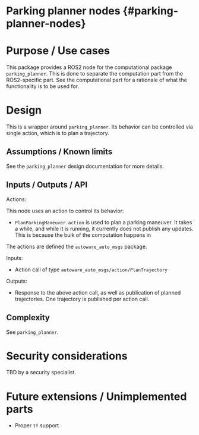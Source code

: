 Parking planner nodes {#parking-planner-nodes}
==========================

# Purpose / Use cases

This package provides a ROS2 node for the computational package `parking_planner`. 
This is done to separate the computation part from the ROS2-specific part. 
See the computational part for a rationale of what the functionality is to be used for.


# Design

This is a wrapper around `parking_planner`. 
Its behavior can be controlled via single action, which is to plan a trajectory.


## Assumptions / Known limits

See the `parking_planner` design documentation for more details.


## Inputs / Outputs / API

Actions:

This node uses an action to control its behavior:

* `PlanParkingManeuver.action` is used to plan a parking maneuver. 
  It takes a while, and while it is running, it currently does not publish any updates. 
  This is because the bulk of the computation happens in 

The actions are defined the `autoware_auto_msgs` package. 

Inputs:

* Action call of type `autoware_auto_msgs/action/PlanTrajectory`

Outputs:

* Response to the above action call, as well as publication of planned trajectories.
  One trajectory is published per action call.

## Complexity

See `parking_planner`.

# Security considerations 

TBD by a security specialist.

# Future extensions / Unimplemented parts

* Proper `tf` support
